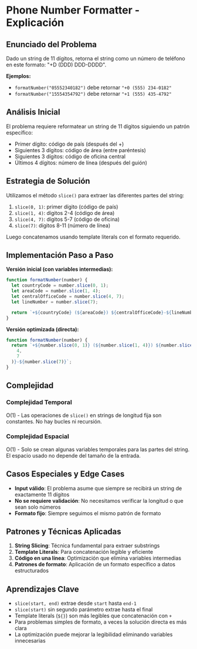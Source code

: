 # Phone Number Formatter - Explicación

## Enunciado del Problema

Dado un string de 11 dígitos, retorna el string como un número de teléfono en este formato: "+D (DDD) DDD-DDDD".

**Ejemplos:**

- `formatNumber("05552340182")` debe retornar `"+0 (555) 234-0182"`
- `formatNumber("15554354792")` debe retornar `"+1 (555) 435-4792"`

## Análisis Inicial

El problema requiere reformatear un string de 11 dígitos siguiendo un patrón específico:

- Primer dígito: código de país (después del +)
- Siguientes 3 dígitos: código de área (entre paréntesis)
- Siguientes 3 dígitos: código de oficina central
- Últimos 4 dígitos: número de línea (después del guión)

## Estrategia de Solución

Utilizamos el método `slice()` para extraer las diferentes partes del string:

1. `slice(0, 1)`: primer dígito (código de país)
2. `slice(1, 4)`: dígitos 2-4 (código de área)
3. `slice(4, 7)`: dígitos 5-7 (código de oficina)
4. `slice(7)`: dígitos 8-11 (número de línea)

Luego concatenamos usando template literals con el formato requerido.

## Implementación Paso a Paso

**Versión inicial (con variables intermedias):**

```javascript
function formatNumber(number) {
  let countryCode = number.slice(0, 1);
  let areaCode = number.slice(1, 4);
  let centralOfficeCode = number.slice(4, 7);
  let lineNumber = number.slice(7);

  return `+${countryCode} (${areaCode}) ${centralOfficeCode}-${lineNumber}`;
}
```

**Versión optimizada (directa):**

```javascript
function formatNumber(number) {
  return `+${number.slice(0, 1)} (${number.slice(1, 4)}) ${number.slice(
    4,
    7
  )}-${number.slice(7)}`;
}
```

## Complejidad

### Complejidad Temporal

O(1) - Las operaciones de `slice()` en strings de longitud fija son constantes. No hay bucles ni recursión.

### Complejidad Espacial

O(1) - Solo se crean algunas variables temporales para las partes del string. El espacio usado no depende del tamaño de la entrada.

## Casos Especiales y Edge Cases

- **Input válido**: El problema asume que siempre se recibirá un string de exactamente 11 dígitos
- **No se requiere validación**: No necesitamos verificar la longitud o que sean solo números
- **Formato fijo**: Siempre seguimos el mismo patrón de formato

## Patrones y Técnicas Aplicadas

1. **String Slicing**: Técnica fundamental para extraer substrings
2. **Template Literals**: Para concatenación legible y eficiente
3. **Código en una línea**: Optimización que elimina variables intermedias
4. **Patrones de formato**: Aplicación de un formato específico a datos estructurados

## Aprendizajes Clave

- `slice(start, end)` extrae desde `start` hasta `end-1`
- `slice(start)` sin segundo parámetro extrae hasta el final
- Template literals (`${}`) son más legibles que concatenación con `+`
- Para problemas simples de formato, a veces la solución directa es más clara
- La optimización puede mejorar la legibilidad eliminando variables innecesarias
